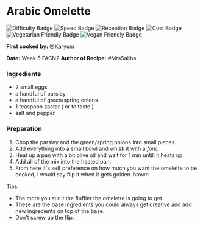 # Arabic Omelette

![Difficulty Badge](https://img.shields.io/badge/Difficulty-25%25-green.svg)
![Speed Badge](https://img.shields.io/badge/Speed-10min-brightgreen.svg)
![Reception Badge](https://img.shields.io/badge/Reception-Very%20Positive-brightgreen.svg)
![Cost Badge](https://img.shields.io/badge/Cost-Very%20Cheap-brightgreen.svg)
![Vegetarian Friendly Badge](https://img.shields.io/badge/Vegetarian-True-brightgreen.svg)
![Vegan Friendly Badge](https://img.shields.io/badge/Vegan-False-red.svg)

 **First cooked by:**
[@Karyum](https://github.com/karyum)

 **Date:** Week 5 FACN2
 **Author of Recipe:**
#MrsSaliba

### Ingredients
- 2 small eggs
- a handful of parsley
- a handful of green/spring onions
- 1 teaspoon zaatar ( or to taste )
- salt and pepper

### Preparation

1. Chop the parsley and the green/spring onions into small pieces.
2. Add everything into a small bowl and whisk it with a *fork*.
3. Heat up a pan with a bit olive oil and wait for 1 min untill it heats up.
4. Add all of the mix into the heated pan.
5. From here it's self preference on how much you want the omelette to be cooked, I would say flip it when it gets golden-brown.

Tips:
- The more you stir it the fluffier the omelette is going to get.
- These are the base ingredients you could always get creative and add new ingredients on top of the base.
- Don't screw up the flip.
